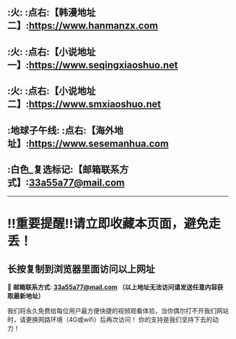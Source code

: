 
:火: :点右:【韩漫地址二】:https://www.hanmanzx.com
------
:火: :点右:【小说地址一】:https://www.seqingxiaoshuo.net
------
:火: :点右:【小说地址二】:https://www.smxiaoshuo.net
------
:地球子午线: :点右:【海外地址】:https://www.sesemanhua.com
------
:白色_复选标记:【邮箱联系方式】:33a55a77@mail.com
------
------
:bangbang:重要提醒:bangbang:请立即收藏本页面，避免走丢！
==

长按复制到浏览器里面访问以上网址
-

:e-mail: __邮箱联系方式: 33a55a77@mail.com （以上地址无法访问请发送任意内容获取最新地址）__


我们将永久免费给每位用户最方便快捷的视频观看体验，当你偶尔打不开我们网站时，请更换网路环境（4G或wifi）后再次访问！
你的支持是我们坚持下去的动力！
